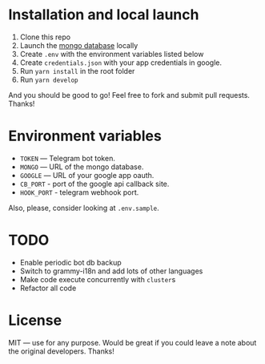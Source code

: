 # Installation and local launch

1. Clone this repo
2. Launch the [mongo database](https://www.mongodb.com/) locally
3. Create `.env` with the environment variables listed below
4. Create `credentials.json` with your app credentials in google.
5. Run `yarn install` in the root folder
6. Run `yarn develop`

And you should be good to go! Feel free to fork and submit pull requests. Thanks!

# Environment variables

-   `TOKEN` — Telegram bot token.
-   `MONGO` — URL of the mongo database.
-   `GOOGLE` — URL of your google app oauth.
-   `CB_PORT` - port of the google api callback site.
-   `HOOK_PORT` - telegram webhook port.

Also, please, consider looking at `.env.sample`.

# TODO

-   Enable periodic bot db backup
-   Switch to grammy-i18n and add lots of other languages
-   Make code execute concurrently with `cluster`s
-   Refactor all code

# License

MIT — use for any purpose. Would be great if you could leave a note about the original developers. Thanks!
